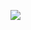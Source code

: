 [<img src="https://travis-ci.org/SilkCloud/silkcloud.github.io.svg?branch=master">](https://travis-ci.org/SilkCloud/silkcloud.github.io)
